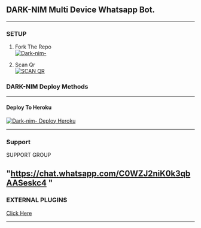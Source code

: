 ## DARK-NIM Multi Device Whatsapp Bot.

***

### SETUP

1. Fork The Repo
    <br>
<a href="https://github.com/dark-nim/Dark-nim-/fork"><img title="Dark-nim-" src="https://img.shields.io/badge/FORK Dark-nim--h?color=black&style=for-the-badge&logo=stackshare"></a>

2. Scan Qr
    <br>
<a href="https://upper-romy-inrl-bot.koyeb.app/viwe/friendpage"><img title="SCAN QR" src="https://img.shields.io/badge/GET SESSION-h?color=black&style=for-the-badge&logo=msi"></a>



### DARK-NIM Deploy Methods

-------

#### Deploy To Heroku 

<a href="deploy/heroku"><img title="Dark-nim- Deploy Heroku" src="https://img.shields.io/badge/DEPLOY HEROKU-h?color=black&style=for-the-badge&logo=heroku"></a>


---

 ### Support

SUPPORT GROUP

"https://chat.whatsapp.com/C0WZJ2niK0k3qbAASeskc4
"
---
### EXTERNAL PLUGINS

[Click Here](https://upper-romy-inrl-bot.koyeb.app/plugins/list)

---
